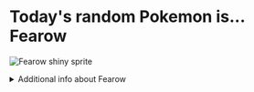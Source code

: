 # Today's random Pokemon is... Fearow

![Fearow shiny sprite](https://raw.githubusercontent.com/PokeAPI/sprites/master/sprites/pokemon/shiny/22.png)

<details>
<summary>Additional info about Fearow</summary>

| srpite type | image |
|------|------|
| back_default | ![Fearow back_default sprite](https://raw.githubusercontent.com/PokeAPI/sprites/master/sprites/pokemon/back/22.png) |
| back_shiny | ![Fearow back_shiny sprite](https://raw.githubusercontent.com/PokeAPI/sprites/master/sprites/pokemon/back/shiny/22.png) |
| front_default | ![Fearow front_default sprite](https://raw.githubusercontent.com/PokeAPI/sprites/master/sprites/pokemon/22.png) | </details>